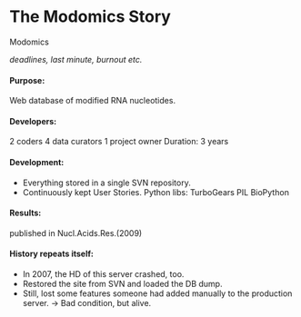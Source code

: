# The Modomics Story

Modomics

*deadlines, last minute, burnout etc.*

#### Purpose:
Web database of modified
RNA nucleotides.

#### Developers:
2 coders
4 data curators
1 project owner
Duration:
3 years

#### Development:
- Everything stored in a single
SVN repository.
- Continuously kept User Stories.
Python libs:
TurboGears
PIL
BioPython

#### Results:
published in
Nucl.Acids.Res.(2009)

#### History repeats itself:
- In 2007, the HD of this server crashed, too.
- Restored the site from SVN and loaded the DB dump.
- Still, lost some features someone had added manually
to the production server.
-> Bad condition, but alive.
